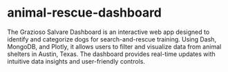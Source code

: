 # animal-rescue-dashboard
The Grazioso Salvare Dashboard is an interactive web app designed to identify and categorize dogs for search-and-rescue training. Using Dash, MongoDB, and Plotly, it allows users to filter and visualize data from animal shelters in Austin, Texas. The dashboard provides real-time updates with intuitive data insights and user-friendly controls.
